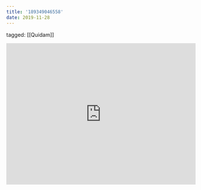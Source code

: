 ```yaml
---
title: '189349046558'
date: 2019-11-28
---
```

tagged: [[Quidam]]
<iframe allow="accelerometer; autoplay; clipboard-write; encrypted-media; gyroscope; picture-in-picture" allowfullscreen="" frameborder="0" height="375" id="youtube_iframe" src="https://www.youtube.com/embed/8HxgMaqUfeY?feature=oembed&amp;enablejsapi=1&amp;origin=https://safe.txmblr.com&amp;wmode=opaque" width="500"></iframe>